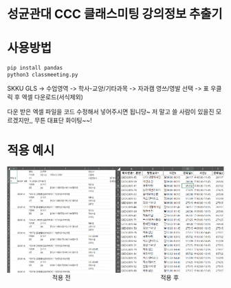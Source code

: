 # 성균관대 CCC 클래스미팅 강의정보 추출기

# 사용방법
```
pip install pandas
python3 classmeeting.py
```

SKKU GLS -> 수업영역 -> 학사-교양/기타과목 -> 자과캠 영쓰/영발 선택 -> 표 우클릭 후 엑셀 다운로드(서식제외)

다운 받은 엑셀 파일을 코드 수정해서 넣어주시면 됩니당~ 
저 말고 쓸 사람이 있을진 모르겠지만,, 무튼 대표단 화이팅~~!

# 적용 예시
<div style="display: flex;">
    <img src="img/before.png" alt="before" style="width: 50%;">
    <img src="img/after.png" alt="after" style="width: 50%;">
</div>
<div style="display: flex;">
  <div style="width:50%; text-align:center">적용 전</div>
  <div style="width:50%; text-align:center">적용 후</div>
</div>